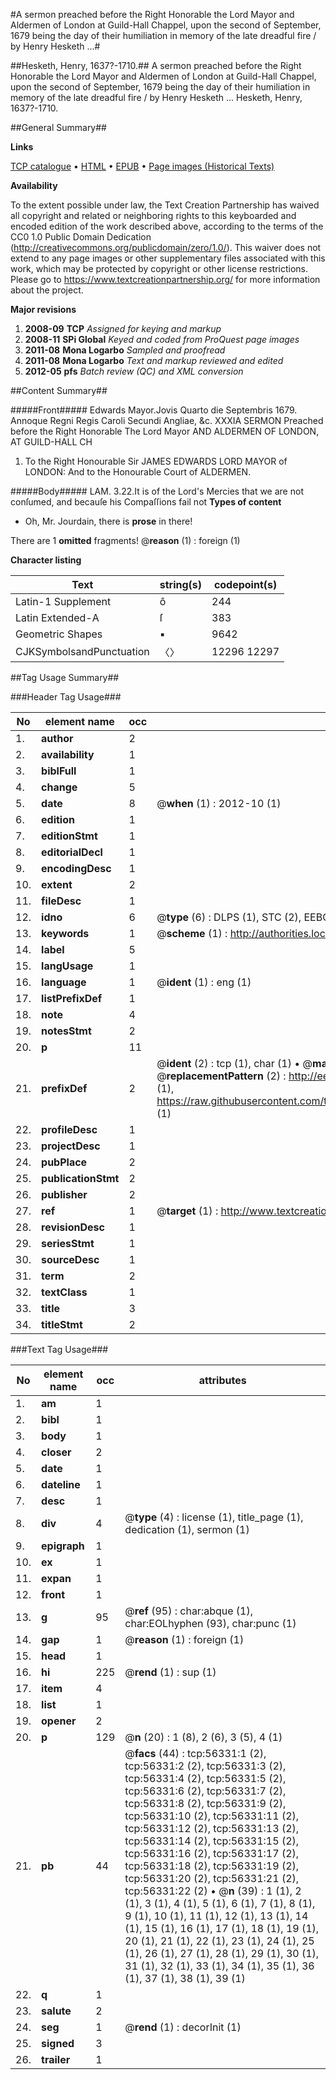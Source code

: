 #A sermon preached before the Right Honorable the Lord Mayor and Aldermen of London at Guild-Hall Chappel, upon the second of September, 1679 being the day of their humiliation in memory of the late dreadful fire / by Henry Hesketh ...#

##Hesketh, Henry, 1637?-1710.##
A sermon preached before the Right Honorable the Lord Mayor and Aldermen of London at Guild-Hall Chappel, upon the second of September, 1679 being the day of their humiliation in memory of the late dreadful fire / by Henry Hesketh ...
Hesketh, Henry, 1637?-1710.

##General Summary##

**Links**

[TCP catalogue](http://www.ota.ox.ac.uk/tcp/)  • 
[HTML](http://tei.it.ox.ac.uk/tcp/Texts-HTML/free/A43/A43457.html)  • 
[EPUB](http://tei.it.ox.ac.uk/tcp/Texts-EPUB/free/A43/A43457.epub) • 
[Page images (Historical Texts)](https://historicaltexts.jisc.ac.uk/eebo-12212276e)

**Availability**

To the extent possible under law, the Text Creation Partnership has waived all copyright and related or neighboring rights to this keyboarded and encoded edition of the work described above, according to the terms of the CC0 1.0 Public Domain Dedication (http://creativecommons.org/publicdomain/zero/1.0/). This waiver does not extend to any page images or other supplementary files associated with this work, which may be protected by copyright or other license restrictions. Please go to https://www.textcreationpartnership.org/ for more information about the project.

**Major revisions**

1. __2008-09__ __TCP__ *Assigned for keying and markup*
1. __2008-11__ __SPi Global__ *Keyed and coded from ProQuest page images*
1. __2011-08__ __Mona Logarbo__ *Sampled and proofread*
1. __2011-08__ __Mona Logarbo__ *Text and markup reviewed and edited*
1. __2012-05__ __pfs__ *Batch review (QC) and XML conversion*

##Content Summary##

#####Front#####
Edwards Mayor.Jovis Quarto die Septembris 1679. Annoque Regni Regis Caroli Secundi Angliae, &c. XXXIA SERMON Preached before the Right Honorable The Lord Mayor AND ALDERMEN OF LONDON, AT GUILD-HALL CH
1. To the Right Honourable Sir JAMES EDWARDS LORD MAYOR of LONDON: And to the Honourable Court of ALDERMEN.

#####Body#####
LAM. 3.22.It is of the Lord's Mercies that we are not conſumed, and becauſe his Compaſſions fail not
**Types of content**

  * Oh, Mr. Jourdain, there is **prose** in there!

There are 1 **omitted** fragments! 
 @__reason__ (1) : foreign (1)

**Character listing**


|Text|string(s)|codepoint(s)|
|---|---|---|
|Latin-1 Supplement|ô|244|
|Latin Extended-A|ſ|383|
|Geometric Shapes|▪|9642|
|CJKSymbolsandPunctuation|〈〉|12296 12297|

##Tag Usage Summary##

###Header Tag Usage###

|No|element name|occ|attributes|
|---|---|---|---|
|1.|__author__|2||
|2.|__availability__|1||
|3.|__biblFull__|1||
|4.|__change__|5||
|5.|__date__|8| @__when__ (1) : 2012-10 (1)|
|6.|__edition__|1||
|7.|__editionStmt__|1||
|8.|__editorialDecl__|1||
|9.|__encodingDesc__|1||
|10.|__extent__|2||
|11.|__fileDesc__|1||
|12.|__idno__|6| @__type__ (6) : DLPS (1), STC (2), EEBO-CITATION (1), OCLC (1), VID (1)|
|13.|__keywords__|1| @__scheme__ (1) : http://authorities.loc.gov/ (1)|
|14.|__label__|5||
|15.|__langUsage__|1||
|16.|__language__|1| @__ident__ (1) : eng (1)|
|17.|__listPrefixDef__|1||
|18.|__note__|4||
|19.|__notesStmt__|2||
|20.|__p__|11||
|21.|__prefixDef__|2| @__ident__ (2) : tcp (1), char (1)  •  @__matchPattern__ (2) : ([0-9\-]+):([0-9IVX]+) (1), (.+) (1)  •  @__replacementPattern__ (2) : http://eebo.chadwyck.com/downloadtiff?vid=$1&page=$2 (1), https://raw.githubusercontent.com/textcreationpartnership/Texts/master/tcpchars.xml#$1 (1)|
|22.|__profileDesc__|1||
|23.|__projectDesc__|1||
|24.|__pubPlace__|2||
|25.|__publicationStmt__|2||
|26.|__publisher__|2||
|27.|__ref__|1| @__target__ (1) : http://www.textcreationpartnership.org/docs/. (1)|
|28.|__revisionDesc__|1||
|29.|__seriesStmt__|1||
|30.|__sourceDesc__|1||
|31.|__term__|2||
|32.|__textClass__|1||
|33.|__title__|3||
|34.|__titleStmt__|2||


###Text Tag Usage###

|No|element name|occ|attributes|
|---|---|---|---|
|1.|__am__|1||
|2.|__bibl__|1||
|3.|__body__|1||
|4.|__closer__|2||
|5.|__date__|1||
|6.|__dateline__|1||
|7.|__desc__|1||
|8.|__div__|4| @__type__ (4) : license (1), title_page (1), dedication (1), sermon (1)|
|9.|__epigraph__|1||
|10.|__ex__|1||
|11.|__expan__|1||
|12.|__front__|1||
|13.|__g__|95| @__ref__ (95) : char:abque (1), char:EOLhyphen (93), char:punc (1)|
|14.|__gap__|1| @__reason__ (1) : foreign (1)|
|15.|__head__|1||
|16.|__hi__|225| @__rend__ (1) : sup (1)|
|17.|__item__|4||
|18.|__list__|1||
|19.|__opener__|2||
|20.|__p__|129| @__n__ (20) : 1 (8), 2 (6), 3 (5), 4 (1)|
|21.|__pb__|44| @__facs__ (44) : tcp:56331:1 (2), tcp:56331:2 (2), tcp:56331:3 (2), tcp:56331:4 (2), tcp:56331:5 (2), tcp:56331:6 (2), tcp:56331:7 (2), tcp:56331:8 (2), tcp:56331:9 (2), tcp:56331:10 (2), tcp:56331:11 (2), tcp:56331:12 (2), tcp:56331:13 (2), tcp:56331:14 (2), tcp:56331:15 (2), tcp:56331:16 (2), tcp:56331:17 (2), tcp:56331:18 (2), tcp:56331:19 (2), tcp:56331:20 (2), tcp:56331:21 (2), tcp:56331:22 (2)  •  @__n__ (39) : 1 (1), 2 (1), 3 (1), 4 (1), 5 (1), 6 (1), 7 (1), 8 (1), 9 (1), 10 (1), 11 (1), 12 (1), 13 (1), 14 (1), 15 (1), 16 (1), 17 (1), 18 (1), 19 (1), 20 (1), 21 (1), 22 (1), 23 (1), 24 (1), 25 (1), 26 (1), 27 (1), 28 (1), 29 (1), 30 (1), 31 (1), 32 (1), 33 (1), 34 (1), 35 (1), 36 (1), 37 (1), 38 (1), 39 (1)|
|22.|__q__|1||
|23.|__salute__|2||
|24.|__seg__|1| @__rend__ (1) : decorInit (1)|
|25.|__signed__|3||
|26.|__trailer__|1||
